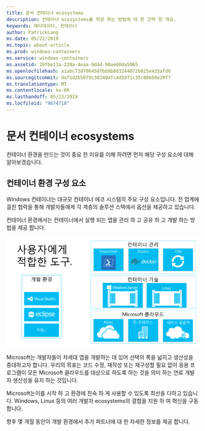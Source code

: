 ```yaml
---
title: 문서 컨테이너 ecosystems
description: 컨테이너 ecosystems를 작성 하는 방법에 대 한 간략 한 개요.
keywords: 메타데이터, 컨테이너
author: PatrickLang
ms.date: 05/22/2019
ms.topic: about-article
ms.prod: windows-containers
ms.service: windows-containers
ms.assetid: 29fbe13a-228a-4eaa-9d4d-90ae60da5965
ms.openlocfilehash: a1abc73d706458fbb8b8d3244072b025e433afd6
ms.sourcegitcommit: daf1d2b5879c382404fc4d59f1c35c88650e20f7
ms.translationtype: MT
ms.contentlocale: ko-KR
ms.lasthandoff: 05/23/2019
ms.locfileid: "9674718"
---
```

# <a name="about-building-container-ecosystems"></a>문서 컨테이너 ecosystems

컨테이너 환경을 만드는 것이 중요 한 이유를 이해 하려면 먼저 해당 구성 요소에 대해 알아보겠습니다.

## <a name="components-of-a-container-ecosystem"></a>컨테이너 환경 구성 요소

Windows 컨테이너는 대규모 컨테이너 에코 시스템의 주요 구성 요소입니다. 전 업계에 걸친 협력을 통해 개발자들에게 각 계층의 솔루션 스택에서 옵션을 제공하고 있습니다.

컨테이너 환경에서는 컨테이너에서 실행 되는 앱을 관리 하 고 공유 하 고 개발 하는 방법을 제공 합니다.

![](media/containerEcosystem.png)

Microsoft는 개발자들이 차세대 앱을 개발하는 데 있어 선택의 폭을 넓히고 생산성을 증대하고자 합니다. 우리의 목표는 코드 수정, 재작성 또는 재구성할 필요 없이 응용 프로그램이 모든 Microsoft 클라우드를 대상으로 하도록 하는 것을 의미 하는 연료 개발자 생산성을 유지 하는 것입니다.

Microsoft는이를 시작 하 고 환경에 친숙 하 게 사용할 수 있도록 최선을 다하고 있습니다. Windows, Linux 등의 여러 개발자 ecosystems의 결합을 지원 하 여 혁신을 구동 합니다.

향후 몇 개월 동안이 개발 환경에서 추가 파트너에 대 한 자세한 정보를 제공 합니다.